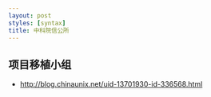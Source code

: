 ```yaml
---
layout: post
styles: [syntax]
title: 中科院信公所
---
```


## 项目移植小组

- http://blog.chinaunix.net/uid-13701930-id-336568.html
